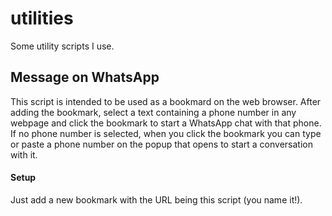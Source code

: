 # utilities
Some utility scripts I use.

## Message on WhatsApp

This script is intended to be used as a bookmard on the web browser. After adding the bookmark, select a text containing a phone number in any webpage and click the bookmark to start a WhatsApp chat with that phone. If no phone number is selected, when you click the bookmark you can type or paste a phone number on the popup that opens to start a conversation with it.

#### Setup

Just add a new bookmark with the URL being this script (you name it!).
